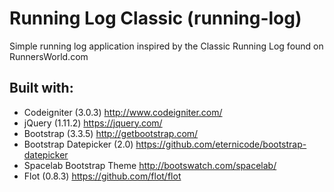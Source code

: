 # Running Log Classic (running-log)
Simple running log application inspired by the Classic Running Log found on RunnersWorld.com

## Built with:
- Codeigniter (3.0.3) http://www.codeigniter.com/
- jQuery (1.11.2) https://jquery.com/
- Bootstrap (3.3.5) http://getbootstrap.com/
- Bootstrap Datepicker (2.0) https://github.com/eternicode/bootstrap-datepicker
- Spacelab Bootstrap Theme http://bootswatch.com/spacelab/
- Flot (0.8.3) https://github.com/flot/flot